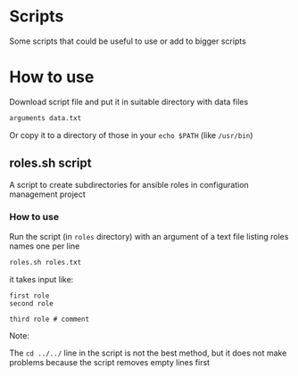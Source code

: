 # Scripts

Some scripts that could be useful to use or add to bigger scripts

# How to use

Download script file and put it in suitable directory with data files
``` bash
arguments data.txt
```

Or copy it to a directory of those in your `echo $PATH` (like `/usr/bin`)

## roles.sh script

A script to create subdirectories for ansible roles in configuration management project

### How to use

Run the script (in `roles` directory) with an argument of a text file listing roles names one per line

```bash
roles.sh roles.txt
```

it takes input like:

```
first role
second role

third role # comment
```

Note:

The `cd ../../` line in the script is not the best method, but it does not make problems because the script removes empty lines first